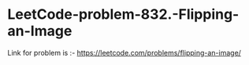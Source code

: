 # LeetCode-problem-832.-Flipping-an-Image
Link for problem is :- https://leetcode.com/problems/flipping-an-image/
